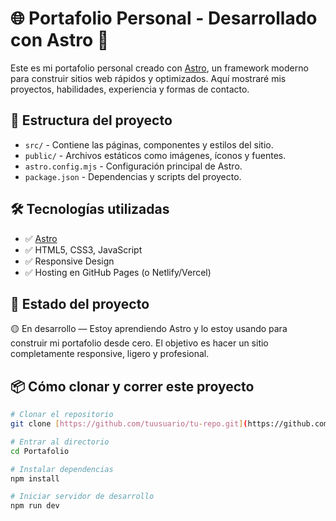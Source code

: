 # 🌐 Portafolio Personal - Desarrollado con Astro 🚀

Este es mi portafolio personal creado con [Astro](https://astro.build/), un framework moderno para construir sitios web rápidos y optimizados. Aquí mostraré mis proyectos, habilidades, experiencia y formas de contacto.

## 📁 Estructura del proyecto

- `src/` - Contiene las páginas, componentes y estilos del sitio.
- `public/` - Archivos estáticos como imágenes, íconos y fuentes.
- `astro.config.mjs` - Configuración principal de Astro.
- `package.json` - Dependencias y scripts del proyecto.

## 🛠️ Tecnologías utilizadas

- ✅ [Astro](https://astro.build/)
- ✅ HTML5, CSS3, JavaScript
- ✅ Responsive Design
- ✅ Hosting en GitHub Pages (o Netlify/Vercel)

## 🚧 Estado del proyecto

🟡 En desarrollo — Estoy aprendiendo Astro y lo estoy usando para construir mi portafolio desde cero. El objetivo es hacer un sitio completamente responsive, ligero y profesional.

## 📦 Cómo clonar y correr este proyecto

```bash
# Clonar el repositorio
git clone [https://github.com/tuusuario/tu-repo.git](https://github.com/NotExer/Portafolio)

# Entrar al directorio
cd Portafolio

# Instalar dependencias
npm install

# Iniciar servidor de desarrollo
npm run dev
